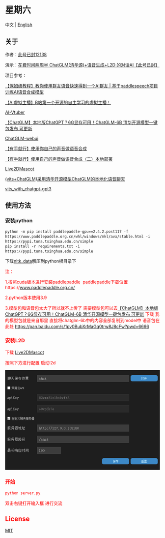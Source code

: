 # 星期六

中文 | [English](doc/en//README_EN.md)

## 关于

作者：[此号已封12138](https://space.bilibili.com/40358750)

演示：[花费时间两周半 ChatGLM(清华源)+语音生成+L2D 的对话AI【此号已封】](https://www.bilibili.com/video/BV1SV4y1D7fG)

项目参考：

[【保姆级教程】教你使用群友语音快速得到一个AI群友 | 基于paddlespeech项目训练AI语音合成模型](https://www.bilibili.com/video/BV15e4y1c7ci)

[【AI虚拟主播】B站第一个开源的自主学习的虚拟主播！](https://www.bilibili.com/video/BV1WP411Z7qu) 

[AI-Vtuber](https://github.com/XzaiCloud/AI-Vtuber)

[【ChatGLM】本地版ChatGPT？6G显存可用！ChatGLM-6B 清华开源模型一键包发布 可更新](https://www.bilibili.com/video/BV1E24y1u7Go) 

 [ChatGLM-webui](https://github.com/Akegarasu/ChatGLM-webui)

[【有手就行】使用你自己的声音做语音合成](https://aistudio.baidu.com/aistudio/projectdetail/5003396)

[【有手就行】使用自己的声音做语音合成（二）本地部署](https://zhuanlan.zhihu.com/p/587765776)

[Live2DMascot](https://github.com/Arkueid/Live2DMascot)

[(vits+ChatGLM)采用清华开源模型ChatGLM的本地化语音聊天](https://www.bilibili.com/video/BV14X4y1f7rt)

[vits_with_chatgpt-gpt3](https://github.com/Paraworks/vits_with_chatgpt-gpt3)

## 使用方法

### 安装python

```
python -m pip install paddlepaddle-gpu==2.4.2.post117 -f https://www.paddlepaddle.org.cn/whl/windows/mkl/avx/stable.html -i https://pypi.tuna.tsinghua.edu.cn/simple
pip install -r requirements.txt -i https://pypi.tuna.tsinghua.edu.cn/simple
```

下载[nltk_data](https://gitee.com/link?target=https%3A%2F%2Fpaddlespeech.bj.bcebos.com%2FParakeet%2Ftools%2Fnltk_data.tar.gz)解压到python根目录下

<font color=red>注：</font> 

<font color=red>1.按照cuda版本进行安装paddlepaddle  paddlepaddle下载位置https://www.paddlepaddle.org.cn/</font> 

<font color=red>2.python版本使用3.9</font> 

<font color=Red>3.模型包和语音包太大了所以就不上传了 需要模型包可以去[【ChatGLM】本地版ChatGPT？6G显存可用！ChatGLM-6B 清华开源模型一键包发布 可更新](https://www.bilibili.com/video/BV1E24y1u7Go) 下载 我的模型包就是来自那里 直接将chatglm-6b中的内容全部复制到model中 语音包在此处 https://pan.baidu.com/s/1pv0BubXrMaGq0trw8J8cFw?pwd=6666<font> 

### 安装L2D

下载 [Live2DMascot](https://github.com/Arkueid/Live2DMascot)

按照下方进行配置 启动l2d

![ladsconfig](resources/markdown/ladsconfig.png)

### 开始

```python
python server.py
```

双击右键打开输入框 进行交流

## License

[MIT](https://github.com/hasban12138/SaturdayAI/blob/main/LICENSE)

